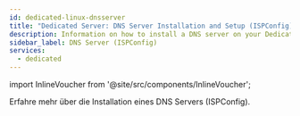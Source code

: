```yaml
---
id: dedicated-linux-dnsserver
title: "Dedicated Server: DNS Server Installation and Setup (ISPConfig)"
description: Information on how to install a DNS server on your Dedicated Server from ZAP-Hosting 
sidebar_label: DNS Server (ISPConfig)
services:
  - dedicated
---
```


import InlineVoucher from '@site/src/components/InlineVoucher';

Erfahre mehr über die Installation eines DNS Servers (ISPConfig).

<InlineVoucher />
